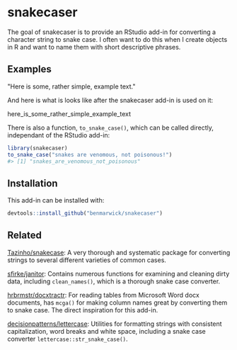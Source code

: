 <!-- README.md is generated from README.Rmd. Please edit that file -->
snakecaser
==========

The goal of snakecaser is to provide an RStudio add-in for converting a character string to snake case. I often want to do this when I create objects in R and want to name them with short descriptive phrases.

Examples
--------

"Here is some, rather simple, example text."

And here is what is looks like after the snakecaser add-in is used on it:

here\_is\_some\_rather\_simple\_example\_text

There is also a function, `to_snake_case()`, which can be called directly, independant of the RStudio add-in:

``` r
library(snakecaser)
to_snake_case("snakes are venomous, not poisonous!")
#> [1] "snakes_are_venomous_not_poisonous"
```

Installation
------------

This add-in can be installed with:

``` r
devtools::install_github("benmarwick/snakecaser")
```

Related
-------

[Tazinho/snakecase](https://github.com/Tazinho/snakecase): A very thorough and systematic package for converting strings to several different varieties of common cases.

[sfirke/janitor](https://github.com/sfirke/janitor): Contains numerous functions for examining and cleaning dirty data, including `clean_names()`, which is a thorough snake case converter.

[hrbrmstr/docxtractr](https://github.com/hrbrmstr/docxtractr/issues/7): For reading tables from Microsoft Word docx documents, has `mcga()` for making column names great by converting them to snake case. The direct inspiration for this add-in.

[decisionpatterns/lettercase](https://github.com/decisionpatterns/lettercase): Utilities for formatting strings with consistent capitalization, word breaks and white space, including a snake case converter `lettercase::str_snake_case()`.
